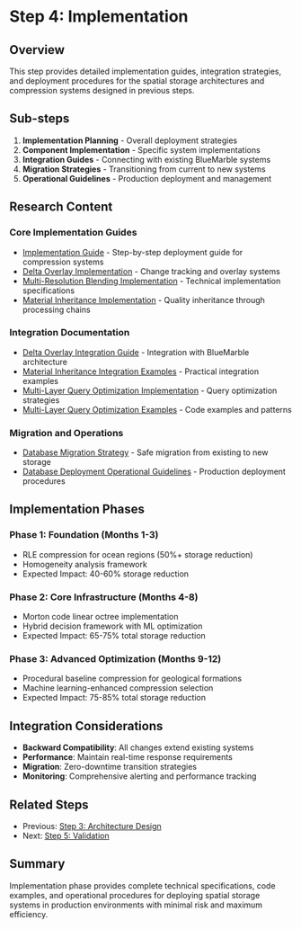 # Step 4: Implementation

## Overview

This step provides detailed implementation guides, integration strategies, and deployment procedures for the spatial storage architectures and compression systems designed in previous steps.

## Sub-steps

1. **Implementation Planning** - Overall deployment strategies
2. **Component Implementation** - Specific system implementations
3. **Integration Guides** - Connecting with existing BlueMarble systems
4. **Migration Strategies** - Transitioning from current to new systems
5. **Operational Guidelines** - Production deployment and management

## Research Content

### Core Implementation Guides
- [Implementation Guide](implementation-guide.md) - Step-by-step deployment guide for compression systems
- [Delta Overlay Implementation](delta-overlay-implementation.md) - Change tracking and overlay systems
- [Multi-Resolution Blending Implementation](multi-resolution-blending-implementation.md) - Technical implementation specifications
- [Material Inheritance Implementation](material-inheritance-implementation.md) - Quality inheritance through processing chains

### Integration Documentation
- [Delta Overlay Integration Guide](delta-overlay-integration-guide.md) - Integration with BlueMarble architecture
- [Material Inheritance Integration Examples](material-inheritance-integration-examples.md) - Practical integration examples
- [Multi-Layer Query Optimization Implementation](multi-layer-query-optimization-implementation.md) - Query optimization strategies
- [Multi-Layer Query Optimization Examples](multi-layer-query-optimization-examples.md) - Code examples and patterns

### Migration and Operations
- [Database Migration Strategy](database-migration-strategy.md) - Safe migration from existing to new storage
- [Database Deployment Operational Guidelines](database-deployment-operational-guidelines.md) - Production deployment procedures

## Implementation Phases

### Phase 1: Foundation (Months 1-3)
- RLE compression for ocean regions (50%+ storage reduction)
- Homogeneity analysis framework
- Expected Impact: 40-60% storage reduction

### Phase 2: Core Infrastructure (Months 4-8)
- Morton code linear octree implementation
- Hybrid decision framework with ML optimization
- Expected Impact: 65-75% total storage reduction

### Phase 3: Advanced Optimization (Months 9-12)
- Procedural baseline compression for geological formations
- Machine learning-enhanced compression selection
- Expected Impact: 75-85% total storage reduction

## Integration Considerations

- **Backward Compatibility**: All changes extend existing systems
- **Performance**: Maintain real-time response requirements
- **Migration**: Zero-downtime transition strategies
- **Monitoring**: Comprehensive alerting and performance tracking

## Related Steps

- Previous: [Step 3: Architecture Design](../step-3-architecture-design/)
- Next: [Step 5: Validation](../step-5-validation/)

## Summary

Implementation phase provides complete technical specifications, code examples, and operational procedures for deploying spatial storage systems in production environments with minimal risk and maximum efficiency.
